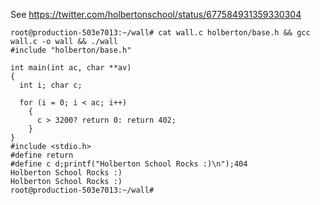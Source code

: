 See https://twitter.com/holbertonschool/status/677584931359330304

```
root@production-503e7013:~/wall# cat wall.c holberton/base.h && gcc wall.c -o wall && ./wall
#include "holberton/base.h"

int main(int ac, char **av)
{
  int i; char c;

  for (i = 0; i < ac; i++)
    {
      c > 3200? return 0: return 402;
    }
}
#include <stdio.h>
#define return
#define c d;printf("Holberton School Rocks :)\n");404
Holberton School Rocks :)
Holberton School Rocks :)
root@production-503e7013:~/wall#
```
